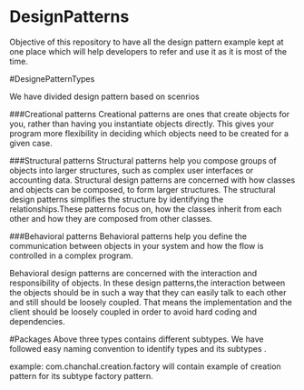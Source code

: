# DesignPatterns
Objective of this repository to have all the design pattern example kept at one place which will help developers to refer and use it as it is most of the time. 

#DesignePatternTypes

We have divided design pattern based on scenrios 

###Creational patterns
Creational patterns are ones that create objects for you, rather than
having you instantiate objects directly. This gives your program more
flexibility in deciding which objects need to be created for a given case.

###Structural patterns
Structural patterns help you compose groups of objects into larger
structures, such as complex user interfaces or accounting data.
Structural design patterns are concerned with how classes and objects can be composed, to form larger structures.
The structural design patterns simplifies the structure by identifying the relationships.These patterns focus on, how the classes inherit from each other and how they are composed from other classes.

###Behavioral patterns
Behavioral patterns help you define the communication between objects
in your system and how the flow is controlled in a complex program.

Behavioral design patterns are concerned with the interaction and responsibility of objects.
In these design patterns,the interaction between the objects should be in such a way that they can easily talk to each other and still should be loosely coupled.
That means the implementation and the client should be loosely coupled in order to avoid hard coding and dependencies.


#Packages 
Above three types contains different subtypes. We have followed easy naming convention to identify types and its subtypes .

example:
com.chanchal.creation.factory will contain example of creation pattern for  its subtype factory pattern. 